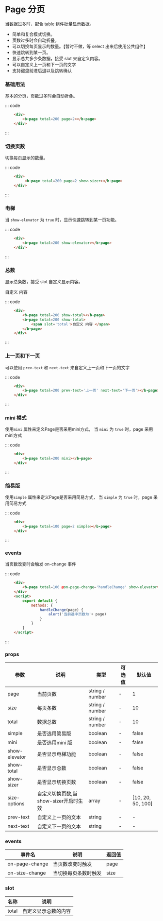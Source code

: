# Page 分页
当数据过多时，配合 table 组件批量显示数据。
- 简单和复合模式切换。
- 页数过多时会自动折叠。
- 可以切换每页显示的数量。【暂时不做，等 select 出来后使用公共组件】
- 快速跳转到某一页。
- 显示总共多少条数据，接受 slot 来自定义内容。
- 可以自定义上一页和下一页的文字
- 支持键盘前进后退以及跳转确认

### 基础用法
基本的分页，页数过多时会自动折叠。
<div class="example">
    <div class="example-box">
        <div>
            <b-page total=200 page=2></b-page>
        </div>
    </div>

::: code
```html
    <div>
        <b-page total=200 page=2></b-page>
    </div>
```
:::
</div>

### 切换页数
切换每页显示的数量。
<div class="example">
    <div class="example-box">
        <div>
            <b-page total=200 page=2 show-sizer @on-size-change='sizeChange'></b-page>
        </div>
    </div>

::: code
```html
    <div>
         <b-page total=200 page=2 show-sizer></b-page>
    </div>
```
:::
</div>

### 电梯
当 ```show-elevator``` 为 ```true``` 时，显示快速跳转到某一页功能。
<div class="example">
    <div class="example-box">
        <div>
            <b-page total=200 show-elevator></b-page>
        </div>
    </div>

::: code
```html
    <div>
        <b-page total=200 show-elevator></b-page>
    </div>
```
:::
</div>

### 总数
显示总条数，接受 slot 自定义显示内容。
<div class="example">
    <div class="example-box">
        <div>
            <b-page total=200 show-total></b-page>
            <b-page total=200 show-total>
                <span slot='total'>自定义 内容 </span>
            </b-page>
        </div>
    </div>

::: code
```html
    <div>
        <b-page total=200 show-total></b-page>
        <b-page total=200 show-total>
            <span slot='total'>自定义 内容 </span>
        </b-page>
    </div>
```
:::
</div>

### 上一页和下一页
可以使用 ```prev-text``` 和 ```next-text``` 来自定义上一页和下一页的文字
<div class="example">
    <div class="example-box">
        <div>
            <b-page total=200 prev-text='上一页' next-text='下一页'></b-page>
        </div>
    </div>

::: code
```html
    <div>
        <b-page total=200 prev-text='上一页' next-text='下一页'></b-page>
    </div>
```
:::
</div>

### mini 模式
使用```mini``` 属性来定义Page是否采用mini方式， 当 ```mini``` 为 ```true``` 时，page 采用mini方式
<div class="example">
    <div class="example-box">
        <div>
            <b-page total=200 mini></b-page>
        </div>
    </div>

::: code
```html
    <div>
        <b-page total=200 mini></b-page>
    </div>
```
:::
</div>

### 简易版
使用```simple``` 属性来定义Page是否采用简易方式， 当 ```simple``` 为 ```true``` 时，page 采用简易方式

<div class="example">
    <div class="example-box">
        <div>
            <b-page total=100 page=2 simple></b-page>
        </div>
    </div>

::: code
```html
    <div>
        <b-page total=100 page=2 simple></b-page>
    </div>
```
:::
</div>

### events
当页数改变时会触发 on-change 事件
<div class="example">
    <div class="example-box">
        <div>
            <b-page total=100 @on-page-change='handleChange' show-elevator></b-page>
        </div>
    </div>

::: code
```html
    <div>
        <b-page total=100 @on-page-change='handleChange' show-elevator></b-page>
    </div>
    <script>
        export default {
            methods: {
                handleChange(page) {
                    alert('当前选中页数为'+ page)
                }
            }
        }
    </script>
```
:::
</div>

 <script>
        export default {
            methods: {
                handleChange(page) {
                    alert('当前选中页数为'+ page)
                },
                sizeChange(size){
                    alert('当前选中页数为'+ size)
                }
            }
        }
</script>

### props
| 参数      | 说明    | 类型      | 可选值       | 默认值   |
|---------- |-------- |---------- |-------------  |-------- |
| page     |  当前页数   | string / number  |  -    |    1   |
| size     |  每页条数   | string / number    |  -|     10  |
| total     | 数据总数	   | string / number    |  -  |     10  |
| simple     | 是否选用简易版   | boolean    |  -  |     false  |
| mini     |  是否选用mini 版 | boolean    |  -  |     false  |
| show-elevator     |  是否显示电梯功能 | boolean    |  -  |     false  |
| show-total     |  是否显示总数 | boolean    |  -  |     false  |
| show-sizer     |  是否显示切换页数 | boolean    |  -  |     false  |
| size-options     |  自定义切换页数,当show-sizer开启时生效   | 	 array    |  -  |   [10, 20, 50, 100]    |
| prev-text     |  自定义上一页的文本   | 	string    |   -  |     -  |
| next-text     | 自定义下一页的文本   | 	string    |  -  |   -    |

### events
| 事件名	      | 说明	    | 返回值 |
|---------- |-------- |---------- |
| on-page-change     |  当页数改变时触发   |  page  |
| on-size-change     |  当切换每页条数时触发  |  size  |

### slot
| 名称	      | 说明	    |
|---------- |-------- |
|  total    |  自定义显示总数的内容 |